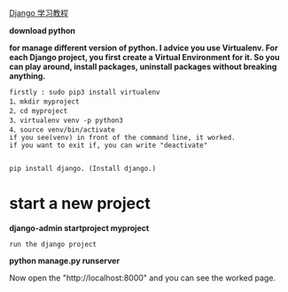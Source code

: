 [Django 学习教程](https://simpleisbetterthancomplex.com/series/2017/09/25/a-complete-beginners-guide-to-django-part-4.html#introduction)


**download python**

**for manage different version of python. I advice you use Virtualenv. For each Django project, you first create a Virtual Environment for it. So you can play around, install packages, uninstall packages without breaking anything.**

```
firstly : sudo pip3 install virtualenv
1、mkdir myproject 
2、cd myproject
3、virtualenv venv -p python3
4、source venv/bin/activate
if you see(venv) in front of the command line, it worked.
if you want to exit if, you can write "deactivate"


pip install django. (Install django.)

```
# start a new project 

**django-admin startproject myproject**

```
run the django project 
```

**python manage.py runserver**

Now open the "http://localhost:8000" and you can see the worked page.
